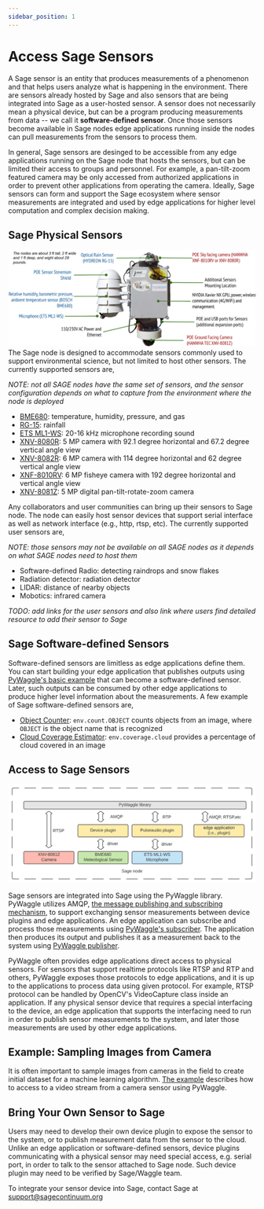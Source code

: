 ```yaml
---
sidebar_position: 1
---
```


# Access Sage Sensors
A Sage sensor is an entity that produces measurements of a phenomenon and that helps users analyze what is happening in the environment. There are sensors already hosted by Sage and also sensors that are being integrated into Sage as a user-hosted sensor. A sensor does not necessarily mean a physical device, but can be a program producing measurements from data -- we call it __software-defined sensor__. Once those sensors become available in Sage nodes edge applications running inside the nodes can pull measurements from the sensors to process them.

In general, Sage sensors are desinged to be accessible from any edge applications running on the Sage node that hosts the sensors, but can be limited their access to groups and personnel. For example, a pan-tilt-zoom featured camera may be only accessed from authorized applications in order to prevent other applications from operating the camera. Ideally, Sage sensors can form and support the Sage ecosystem where sensor measurements are integrated and used by edge applications for higher level computation and complex decision making.

## Sage Physical Sensors
![Figure 1: Sensors of Sage node](./images/Sage_Node.jpg)
The Sage node is designed to accommodate sensors commonly used to support environmental science, but not limited to host other sensors. The currently supported sensors are,

_NOTE: not all SAGE nodes have the same set of sensors, and the sensor configuration depends on what to capture from the environment where the node is deployed_
- [BME680](https://sage-commons.sdsc.edu/dataset/bme680): temperature, humidity, pressure, and gas
- [RG-15](https://sage-commons.sdsc.edu/dataset/rg-15): rainfall
- [ETS ML1-WS](https://www.a1securitycameras.com/ets-ml1-ws.html): 20-16 kHz microphone recording sound
- [XNV-8080R](https://sage-commons.sdsc.edu/dataset/xnv-8080r): 5 MP camera with 92.1 degree horizontal and 67.2 degree vertical angle view
- [XNV-8082R](https://sage-commons.sdsc.edu/dataset/xnv-8082r):  6 MP camera with 114 degree horizontal and 62 degree vertical angle view
- [XNF-8010RV](https://sage-commons.sdsc.edu/dataset/xnf-8010rv): 6 MP fisheye camera with 192 degree horizontal and vertical angle view
- [XNV-8081Z](https://sage-commons.sdsc.edu/dataset/xnv-8081z): 5 MP digital pan-tilt-rotate-zoom camera

Any collaborators and user communities can bring up their sensors to Sage node. The node can easily host sensor devices that support serial interface as well as network interface (e.g., http, rtsp, etc). The currently supported user sensors are,

_NOTE: those sensors may not be available on all SAGE nodes as it depends on what SAGE nodes need to host them_
- Software-defined Radio: detecting raindrops and snow flakes
- Radiation detector: radiation detector
- LIDAR: distance of nearby objects
- Mobotics: infrared camera

_TODO: add links for the user sensors and also link where users find detailed resource to add their sensor to Sage_

## Sage Software-defined Sensors
Software-defined sensors are limitless as edge applications define them. You can start building your edge application that publishes outputs using [PyWaggle's basic example](https://github.com/waggle-sensor/pywaggle/blob/main/docs/writing-a-plugin.md#basic-example) that can become a software-defined sensor. Later, such outputs can be consumed by other edge applications to produce higher level information about the measurements. A few example of Sage software-defined sensors are,

- [Object Counter](https://portal.sagecontinuum.org/apps/app/theone/objcounter): `env.count.OBJECT` counts objects from an image, where `OBJECT` is the object name that is recognized
- [Cloud Coverage Estimator](https://portal.sagecontinuum.org/apps/app/seonghapark/cloudcover-unet): `env.coverage.cloud` provides a percentage of cloud covered in an image

## Access to Sage Sensors
![Figure 2: Access to sage sensors](./images/access_to_sensors.svg)

Sage sensors are integrated into Sage using the PyWaggle library. PyWaggle utilizes AMQP, [the message publishing and subscribing mechanism](https://www.amqp.org), to support exchanging sensor measurements between device plugins and edge applications. An edge application can subscribe and process those measurements using [PyWaggle's subscriber](https://github.com/waggle-sensor/pywaggle/blob/main/docs/writing-a-plugin.md#subscribing-to-other-measurements). The application then produces its output and publishes it as a measurement back to the system using [PyWaggle publisher](https://github.com/waggle-sensor/pywaggle/blob/main/docs/writing-a-plugin.md#more-about-the-publish-function).

PyWaggle often provides edge applications direct access to physical sensors. For sensors that support realtime protocols like RTSP and RTP and others, PyWaggle exposes those protocols to edge applications, and it is up to the applications to process data using given protocol. For example, RTSP protocol can be handled by OpenCV's VideoCapture class inside an application. If any physical sensor device that requires a special interfacing to the device, an edge application that supports the interfacing need to run in order to publish sensor measurements to the system, and later those measurements are used by other edge applications.

## Example: Sampling Images from Camera
It is often important to sample images from cameras in the field to create initial dataset for a machine learning algorithm. [The example](https://github.com/waggle-sensor/pywaggle/blob/main/docs/writing-a-plugin.md#accessing-a-video-stream) describes how to access to a video stream from a camera sensor using PyWaggle. 

## Bring Your Own Sensor to Sage
Users may need to develop their own device plugin to expose the sensor to the system, or to publish measurement data from the sensor to the cloud. Unlike an edge application or software-defined sensors, device plugins communicating with a physical sensor may need special access, e.g. serial port, in order to talk to the sensor attached to Sage node. Such device plugin may need to be verified by Sage/Waggle team.

To integrate your sensor device into Sage, contact Sage at support@sagecontinuum.org
